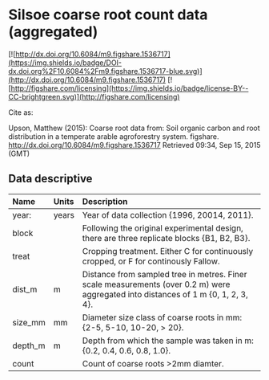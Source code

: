 # Silsoe coarse root count data (aggregated)

[![http://dx.doi.org/10.6084/m9.figshare.1536717](https://img.shields.io/badge/DOI-dx.doi.org%2F10.6084%2Fm9.figshare.1536717-blue.svg)](http://dx.doi.org/10.6084/m9.figshare.1536717)
[![http://figshare.com/licensing](https://img.shields.io/badge/license-BY--CC-brightgreen.svg)](http://figshare.com/licensing)

Cite as:

Upson, Matthew (2015): Coarse root data from: Soil organic carbon and root distribution in a temperate arable agroforestry system. figshare.
http://dx.doi.org/10.6084/m9.figshare.1536717
Retrieved 09:34, Sep 15, 2015 (GMT)

## Data descriptive

|Name|Units|Description|
|:---|:---|:---|
|year:| years | Year of data collection {1996, 20014, 2011}.|
|block|| Following the original experimental design, there are three replicate blocks {B1, B2, B3}.|
|treat|| Cropping treatment. Either C for continuously cropped, or F for continously Fallow.|
|dist_m| m | Distance from sampled tree in metres. Finer scale measurements (over 0.2 m) were aggregated into distances of 1 m {0, 1, 2, 3, 4}.|
|size_mm| mm | Diameter size class of coarse roots in mm: {2-5, 5-10, 10-20, > 20}.|
|depth_m| m |Depth from which the sample was taken in m: {0.2, 0.4, 0.6, 0.8, 1.0}.|
|count|| Count of coarse roots >2mm diamter.|
